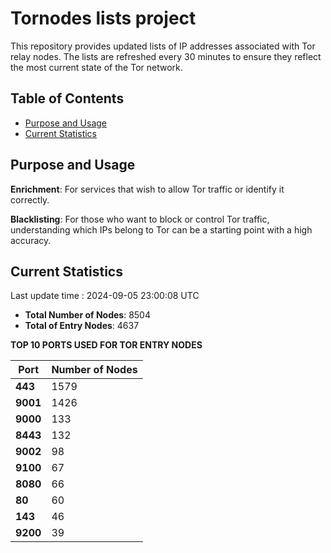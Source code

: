 # Tornodes lists project

This repository provides updated lists of IP addresses associated with Tor relay nodes. The lists are refreshed every 30 minutes to ensure they reflect the most current state of the Tor network.

## Table of Contents

- [Purpose and Usage](#purpose-and-usage)
- [Current Statistics](#current-statistics)


## Purpose and Usage

**Enrichment**: For services that wish to allow Tor traffic or identify it correctly.

**Blacklisting**: For those who want to block or control Tor traffic, understanding which IPs belong to Tor can be a starting point with a high accuracy.

## Current Statistics

Last update time : 2024-09-05 23:00:08 UTC

- **Total Number of Nodes**: 8504
- **Total of Entry Nodes**: 4637

**TOP 10 PORTS USED FOR TOR ENTRY NODES**

| **Port** | **Number of Nodes** |
|------|-----------------|
| **443**   | 1579  |
| **9001**   | 1426  |
| **9000**   | 133  |
| **8443**   | 132  |
| **9002**   | 98  |
| **9100**   | 67  |
| **8080**   | 66  |
| **80**   | 60  |
| **143**   | 46  |
| **9200**   | 39  |


